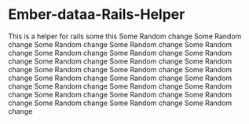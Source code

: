 Ember-dataa-Rails-Helper
========================

This is a helper for rails
some this
Some Random change
Some Random change
Some Random change
Some Random change
Some Random change
Some Random change
Some Random change
Some Random change
Some Random change
Some Random change
Some Random change
Some Random change
Some Random change
Some Random change
Some Random change
Some Random change
Some Random change
Some Random change
Some Random change
Some Random change
Some Random change
Some Random change
Some Random change
Some Random change
Some Random change
Some Random change
